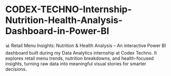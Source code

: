 # CODEX-TECHNO-Internship-Nutrition-Health-Analysis-Dashboard-in-Power-BI
📊 Retail Menu Insights: Nutrition &amp; Health Analysis – An interactive Power BI dashboard built during my Data Analytics internship at Codex Techno. It explores retail menu trends, nutrition breakdowns, and health-focused insights, turning raw data into meaningful visual stories for smarter decisions.
